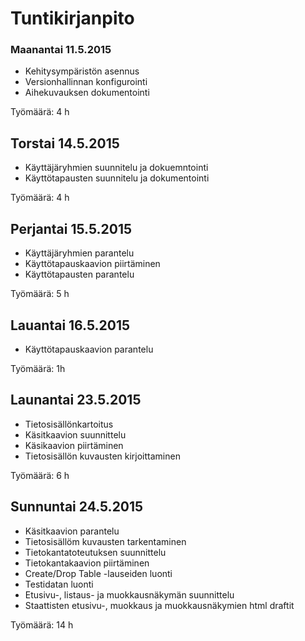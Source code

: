 # Tuntikirjanpito

### Maanantai 11.5.2015

* Kehitysympäristön asennus
* Versionhallinnan konfigurointi
* Aihekuvauksen dokumentointi

Työmäärä: 4 h

## Torstai 14.5.2015

* Käyttäjäryhmien suunnitelu ja dokuemntointi
* Käyttötapausten suunnitelu ja dokumentointi

Työmäärä: 4 h

## Perjantai 15.5.2015

* Käyttäjäryhmien parantelu
* Käyttötapauskaavion piirtäminen  
* Käyttötapausten parantelu

Työmäärä: 5 h

## Lauantai 16.5.2015

* Käyttötapauskaavion parantelu

Työmäärä: 1h

## Launantai 23.5.2015

* Tietosisällönkartoitus
* Käsitkaavion suunnittelu
* Käsikaavion piirtäminen
* Tietosisällön kuvausten kirjoittaminen

Työmäärä: 6 h

## Sunnuntai 24.5.2015

* Käsitkaavion parantelu
* Tietosisällöm kuvausten tarkentaminen
* Tietokantatoteutuksen suunnittelu
* Tietokantakaavion piirtäminen
* Create/Drop Table -lauseiden luonti
* Testidatan luonti
* Etusivu-, listaus- ja muokkausnäkymän suunnittelu
* Staattisten etusivu-, muokkaus ja muokkausnäkymien html draftit 

Työmäärä: 14 h

